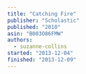 ```yaml
---
title: "Catching Fire"
publisher: "Scholastic"
published: "2010"
asin: "B003O86FMW"
authors:
  - suzanne-collins
started: "2013-12-04"
finished: "2013-12-09"
---
```

